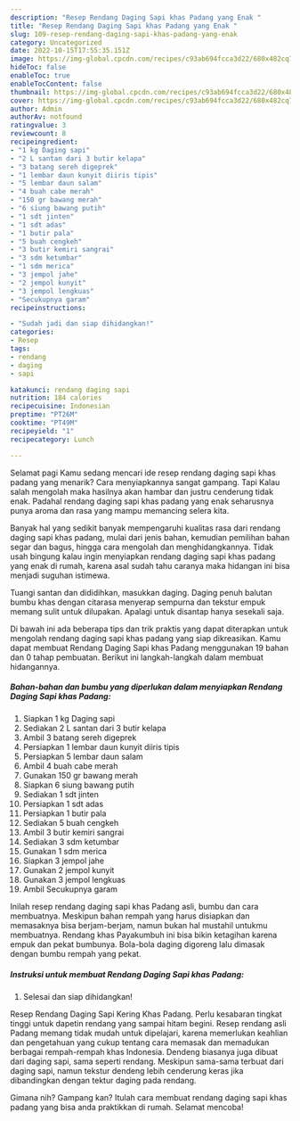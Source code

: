 ```yaml
---
description: "Resep Rendang Daging Sapi khas Padang yang Enak "
title: "Resep Rendang Daging Sapi khas Padang yang Enak "
slug: 109-resep-rendang-daging-sapi-khas-padang-yang-enak
category: Uncategorized
date: 2022-10-15T17:55:35.151Z
image: https://img-global.cpcdn.com/recipes/c93ab694fcca3d22/680x482cq70/rendang-daging-sapi-khas-padang-foto-resep-utama.jpg
hideToc: false
enableToc: true
enableTocContent: false
thumbnail: https://img-global.cpcdn.com/recipes/c93ab694fcca3d22/680x482cq70/rendang-daging-sapi-khas-padang-foto-resep-utama.jpg
cover: https://img-global.cpcdn.com/recipes/c93ab694fcca3d22/680x482cq70/rendang-daging-sapi-khas-padang-foto-resep-utama.jpg
author: Admin
authorAv: notfound
ratingvalue: 3
reviewcount: 8
recipeingredient:
- "1 kg Daging sapi"
- "2 L santan dari 3 butir kelapa"
- "3 batang sereh digeprek"
- "1 lembar daun kunyit diiris tipis"
- "5 lembar daun salam"
- "4 buah cabe merah"
- "150 gr bawang merah"
- "6 siung bawang putih"
- "1 sdt jinten"
- "1 sdt adas"
- "1 butir pala"
- "5 buah cengkeh"
- "3 butir kemiri sangrai"
- "3 sdm ketumbar"
- "1 sdm merica"
- "3 jempol jahe"
- "2 jempol kunyit"
- "3 jempol lengkuas"
- "Secukupnya garam"
recipeinstructions:

- "Sudah jadi dan siap dihidangkan!"
categories:
- Resep
tags:
- rendang
- daging
- sapi

katakunci: rendang daging sapi 
nutrition: 184 calories
recipecuisine: Indonesian
preptime: "PT26M"
cooktime: "PT49M"
recipeyield: "1"
recipecategory: Lunch

---
```



Selamat pagi Kamu sedang mencari ide resep rendang daging sapi khas padang yang menarik? Cara menyiapkannya sangat gampang. Tapi Kalau salah mengolah maka hasilnya akan hambar dan justru cenderung tidak enak. Padahal rendang daging sapi khas padang yang enak seharusnya punya aroma dan rasa yang mampu memancing selera kita.


Banyak hal yang sedikit banyak mempengaruhi kualitas rasa dari rendang daging sapi khas padang, mulai dari jenis bahan, kemudian pemilihan bahan segar dan bagus, hingga cara mengolah dan menghidangkannya. Tidak usah bingung kalau ingin menyiapkan rendang daging sapi khas padang yang enak di rumah, karena asal sudah tahu caranya maka hidangan ini bisa menjadi suguhan istimewa.

Tuangi santan dan dididihkan, masukkan daging. Daging penuh balutan bumbu khas dengan citarasa menyerap sempurna dan tekstur empuk memang sulit untuk dilupakan. Apalagi untuk disantap hanya sesekali saja.


Di bawah ini ada beberapa tips dan trik praktis yang dapat diterapkan untuk mengolah rendang daging sapi khas padang yang siap dikreasikan. Kamu dapat membuat Rendang Daging Sapi khas Padang menggunakan 19 bahan dan 0 tahap pembuatan. Berikut ini langkah-langkah dalam membuat hidangannya.

<!--inarticleads1-->

##### Bahan-bahan dan bumbu yang diperlukan dalam menyiapkan Rendang Daging Sapi khas Padang:

1. Siapkan 1 kg Daging sapi
1. Sediakan 2 L santan dari 3 butir kelapa
1. Ambil 3 batang sereh digeprek
1. Persiapkan 1 lembar daun kunyit diiris tipis
1. Persiapkan 5 lembar daun salam
1. Ambil 4 buah cabe merah
1. Gunakan 150 gr bawang merah
1. Siapkan 6 siung bawang putih
1. Sediakan 1 sdt jinten
1. Persiapkan 1 sdt adas
1. Persiapkan 1 butir pala
1. Sediakan 5 buah cengkeh
1. Ambil 3 butir kemiri sangrai
1. Sediakan 3 sdm ketumbar
1. Gunakan 1 sdm merica
1. Siapkan 3 jempol jahe
1. Gunakan 2 jempol kunyit
1. Gunakan 3 jempol lengkuas
1. Ambil Secukupnya garam


Inilah resep rendang daging sapi khas Padang asli, bumbu dan cara membuatnya. Meskipun bahan rempah yang harus disiapkan dan memasaknya bisa berjam-berjam, namun bukan hal mustahil untukmu membuatnya. Rendang khas Payakumbuh ini bisa bikin ketagihan karena empuk dan pekat bumbunya. Bola-bola daging digoreng lalu dimasak dengan bumbu rempah yang pekat. 

<!--inarticleads2-->

##### Instruksi untuk membuat Rendang Daging Sapi khas Padang:


1. Selesai dan siap dihidangkan!

Resep Rendang Daging Sapi Kering Khas Padang. Perlu kesabaran tingkat tinggi untuk dapetin rendang yang sampai hitam begini. Resep rendang asli Padang memang tidak mudah untuk dipelajari, karena memerlukan keahlian dan pengetahuan yang cukup tentang cara memasak dan memadukan berbagai rempah-rempah khas Indonesia. Dendeng biasanya juga dibuat dari daging sapi, sama seperti rendang. Meskipun sama-sama terbuat dari daging sapi, namun tekstur dendeng lebih cenderung keras jika dibandingkan dengan tektur daging pada rendang. 

Gimana nih? Gampang kan? Itulah cara membuat rendang daging sapi khas padang yang bisa anda praktikkan di rumah. Selamat mencoba!
